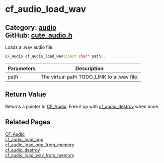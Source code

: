 [](../header.md ':include')

# cf_audio_load_wav

Category: [audio](/api_reference?id=audio)  
GitHub: [cute_audio.h](https://github.com/RandyGaul/cute_framework/blob/master/include/cute_audio.h)  
---

Loads a .wav audio file.

```cpp
CF_Audio cf_audio_load_wav(const char* path);
```

Parameters | Description
--- | ---
path | The virtual path TODO_LINK to a .wav file.

## Return Value

Returns a pointer to [CF_Audio](/audio/cf_audio.md). Free it up with [cf_audio_destroy](/audio/cf_audio_destroy.md) when done.

## Related Pages

[CF_Audio](/audio/cf_audio.md)  
[cf_audio_load_ogg](/audio/cf_audio_load_ogg.md)  
[cf_audio_load_ogg_from_memory](/audio/cf_audio_load_ogg_from_memory.md)  
[cf_audio_destroy](/audio/cf_audio_destroy.md)  
[cf_audio_load_wav_from_memory](/audio/cf_audio_load_wav_from_memory.md)  
